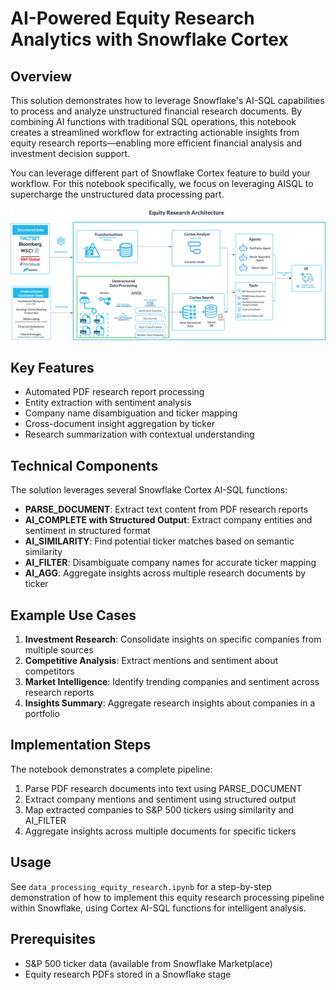 # AI-Powered Equity Research Analytics with Snowflake Cortex

## Overview
This solution demonstrates how to leverage Snowflake's AI-SQL capabilities to process and analyze unstructured financial research documents. By combining AI functions with traditional SQL operations, this notebook creates a streamlined workflow for extracting actionable insights from equity research reports—enabling more efficient financial analysis and investment decision support.

You can leverage different part of Snowflake Cortex feature to build your workflow. For this notebook specifically, we focus on leveraging AISQL to supercharge the unstructured data processing part.


![Equity Research Analytics](./images/equity_research_ai_architecture.png)


## Key Features
- Automated PDF research report processing
- Entity extraction with sentiment analysis
- Company name disambiguation and ticker mapping
- Cross-document insight aggregation by ticker
- Research summarization with contextual understanding


## Technical Components
The solution leverages several Snowflake Cortex AI-SQL functions:

- **PARSE_DOCUMENT**: Extract text content from PDF research reports
- **AI_COMPLETE with Structured Output**: Extract company entities and sentiment in structured format
- **AI_SIMILARITY**: Find potential ticker matches based on semantic similarity
- **AI_FILTER**: Disambiguate company names for accurate ticker mapping
- **AI_AGG**: Aggregate insights across multiple research documents by ticker

## Example Use Cases
1. **Investment Research**: Consolidate insights on specific companies from multiple sources
2. **Competitive Analysis**: Extract mentions and sentiment about competitors
3. **Market Intelligence**: Identify trending companies and sentiment across research reports
4. **Insights Summary**: Aggregate research insights about companies in a portfolio

## Implementation Steps
The notebook demonstrates a complete pipeline:
1. Parse PDF research documents into text using PARSE_DOCUMENT
2. Extract company mentions and sentiment using structured output
3. Map extracted companies to S&P 500 tickers using similarity and AI_FILTER
4. Aggregate insights across multiple documents for specific tickers

## Usage
See `data_processing_equity_research.ipynb` for a step-by-step demonstration of how to implement this equity research processing pipeline within Snowflake, using Cortex AI-SQL functions for intelligent analysis.

## Prerequisites
- S&P 500 ticker data (available from Snowflake Marketplace)
- Equity research PDFs stored in a Snowflake stage
